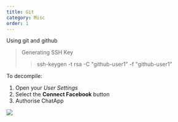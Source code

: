 ```yaml
---
title: Git 
category: Misc
order: 1
---
```


Using git and github

> Generating SSH Key
>>ssh-keygen -t rsa -C "github-user1" -f "github-user1"

To decompile:

1. Open your *User Settings*
2. Select the **Connect Facebook** button
3. Authorise ChatApp

![](//placehold.it/800x600)
